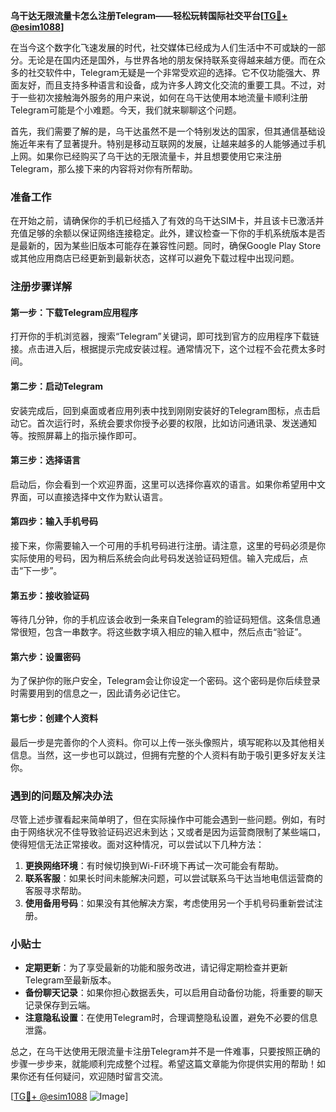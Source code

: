 **乌干达无限流量卡怎么注册Telegram——轻松玩转国际社交平台[[TG💪+ @esim1088](https://t.me/s/esim1088)]**

在当今这个数字化飞速发展的时代，社交媒体已经成为人们生活中不可或缺的一部分。无论是在国内还是国外，与世界各地的朋友保持联系变得越来越方便。而在众多的社交软件中，Telegram无疑是一个非常受欢迎的选择。它不仅功能强大、界面友好，而且支持多种语言和设备，成为许多人跨文化交流的重要工具。不过，对于一些初次接触海外服务的用户来说，如何在乌干达使用本地流量卡顺利注册Telegram可能是个小难题。今天，我们就来聊聊这个问题。

首先，我们需要了解的是，乌干达虽然不是一个特别发达的国家，但其通信基础设施近年来有了显著提升。特别是移动互联网的发展，让越来越多的人能够通过手机上网。如果你已经购买了乌干达的无限流量卡，并且想要使用它来注册Telegram，那么接下来的内容将对你有所帮助。

### 准备工作

在开始之前，请确保你的手机已经插入了有效的乌干达SIM卡，并且该卡已激活并充值足够的余额以保证网络连接稳定。此外，建议检查一下你的手机系统版本是否是最新的，因为某些旧版本可能存在兼容性问题。同时，确保Google Play Store或其他应用商店已经更新到最新状态，这样可以避免下载过程中出现问题。

### 注册步骤详解

#### 第一步：下载Telegram应用程序
打开你的手机浏览器，搜索“Telegram”关键词，即可找到官方的应用程序下载链接。点击进入后，根据提示完成安装过程。通常情况下，这个过程不会花费太多时间。

#### 第二步：启动Telegram
安装完成后，回到桌面或者应用列表中找到刚刚安装好的Telegram图标，点击启动它。首次运行时，系统会要求你授予必要的权限，比如访问通讯录、发送通知等。按照屏幕上的指示操作即可。

#### 第三步：选择语言
启动后，你会看到一个欢迎界面，这里可以选择你喜欢的语言。如果你希望用中文界面，可以直接选择中文作为默认语言。

#### 第四步：输入手机号码
接下来，你需要输入一个可用的手机号码进行注册。请注意，这里的号码必须是你实际使用的号码，因为稍后系统会向此号码发送验证码短信。输入完成后，点击“下一步”。

#### 第五步：接收验证码
等待几分钟，你的手机应该会收到一条来自Telegram的验证码短信。这条信息通常很短，包含一串数字。将这些数字填入相应的输入框中，然后点击“验证”。

#### 第六步：设置密码
为了保护你的账户安全，Telegram会让你设定一个密码。这个密码是你后续登录时需要用到的信息之一，因此请务必记住它。

#### 第七步：创建个人资料
最后一步是完善你的个人资料。你可以上传一张头像照片，填写昵称以及其他相关信息。当然，这一步也可以跳过，但拥有完整的个人资料有助于吸引更多好友关注你。

### 遇到的问题及解决办法

尽管上述步骤看起来简单明了，但在实际操作中可能会遇到一些问题。例如，有时由于网络状况不佳导致验证码迟迟未到达；又或者是因为运营商限制了某些端口，使得短信无法正常接收。面对这种情况，可以尝试以下几种方法：

1. **更换网络环境**：有时候切换到Wi-Fi环境下再试一次可能会有帮助。
2. **联系客服**：如果长时间未能解决问题，可以尝试联系乌干达当地电信运营商的客服寻求帮助。
3. **使用备用号码**：如果没有其他解决方案，考虑使用另一个手机号码重新尝试注册。

### 小贴士

- **定期更新**：为了享受最新的功能和服务改进，请记得定期检查并更新Telegram至最新版本。
- **备份聊天记录**：如果你担心数据丢失，可以启用自动备份功能，将重要的聊天记录保存到云端。
- **注意隐私设置**：在使用Telegram时，合理调整隐私设置，避免不必要的信息泄露。

总之，在乌干达使用无限流量卡注册Telegram并不是一件难事，只要按照正确的步骤一步步来，就能顺利完成整个过程。希望这篇文章能为你提供实用的帮助！如果你还有任何疑问，欢迎随时留言交流。

[[TG💪+ @esim1088](https://t.me/s/esim1088) ![Image](https://i.postimg.cc/4NQfJmqS/Snipaste-2025-05-13-00-14-12.png)]